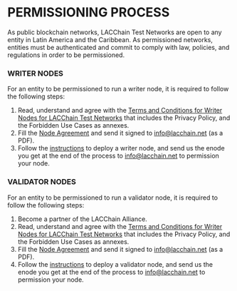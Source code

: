 # PERMISSIONING PROCESS

As public blockchain networks, LACChain Test Networks are open to any entity in Latin America and the Caribbean. As permissioned networks, entities must be authenticated and commit to comply with law, policies, and regulations in order to be permissioned. 

### WRITER NODES

For an entity to be permissioned to run a writer node, it is required to follow the following steps:

1. Read, understand and agree with the [Terms and Conditions for Writer Nodes for LACChain Test Networks](https://github.com/lacchain/pantheon-network/blob/master/TERMS_AND_COND_WRITER_NODE.md) that includes the Privacy Policy, and the Forbidden Use Cases as annexes. 
2. Fill the [Node Agreement](https://github.com/lacchain/besu-network/blob/master/NODE_AGREEMENT.md) and send it signed to info@lacchain.net (as a PDF).
3. Follow the [instructions](https://github.com/lacchain/pantheon-network/blob/master/DEPLOY_NODE.md) to deploy a writer node, and send us the enode you get at the end of the process to info@lacchain.net to permission your node.


### VALIDATOR NODES

For an entity to be permissioned to run a validator node, it is required to follow the following steps:

1. Become a partner of the LACChain Alliance.
2. Read, understand and agree with the [Terms and Conditions for Writer Nodes for LACChain Test Networks](https://github.com/lacchain/pantheon-network/blob/master/TERMS_AND_COND_WRITER_NODE.md) that includes the Privacy Policy, and the Forbidden Use Cases as annexes. 
3. Fill the [Node Agreement](https://github.com/lacchain/besu-network/blob/master/NODE_AGREEMENT.md) and send it signed to info@lacchain.net (as a PDF).
4. Follow the [instructions](https://github.com/lacchain/pantheon-network/blob/master/DEPLOY_NODE.md) to deploy a validator node, and send us the enode you get at the end of the process to info@lacchain.net to permission your node.





